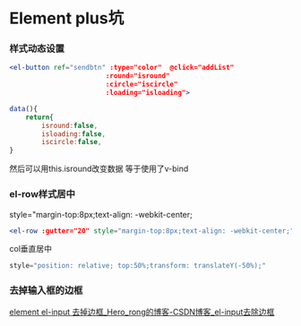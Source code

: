 # Element plus坑

### 样式动态设置

```jsx
<el-button ref="sendbtn" :type="color"  @click="addList"   
						:round="isround" 
						:circle="iscircle" 
						:loading="isloading">
```

```jsx
data(){
	return{
		isround:false,
		isloading:false,
		iscircle:false,
}
```

然后可以用this.isround改变数据  等于使用了v-bind

### el-row样式居中

style="margin-top:8px;text-align: -webkit-center;

```jsx
<el-row :gutter="20" style="margin-top:8px;text-align: -webkit-center;" >
```

col垂直居中

```jsx
style="position: relative; top:50%;transform: translateY(-50%);"
```

### 去掉输入框的边框

[element el-input 去掉边框_Hero_rong的博客-CSDN博客_el-input去除边框](http://t.csdn.cn/ek95G)